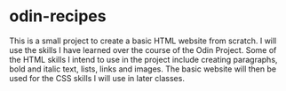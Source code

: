 # odin-recipes

This is a small project to create a basic HTML website from scratch. I will use the skills I have learned over the course of the Odin Project.
Some of the HTML skills I intend to use in the project include creating paragraphs, bold and italic text, lists, links and images.
The basic website will then be used for the CSS skills I will use in later classes.